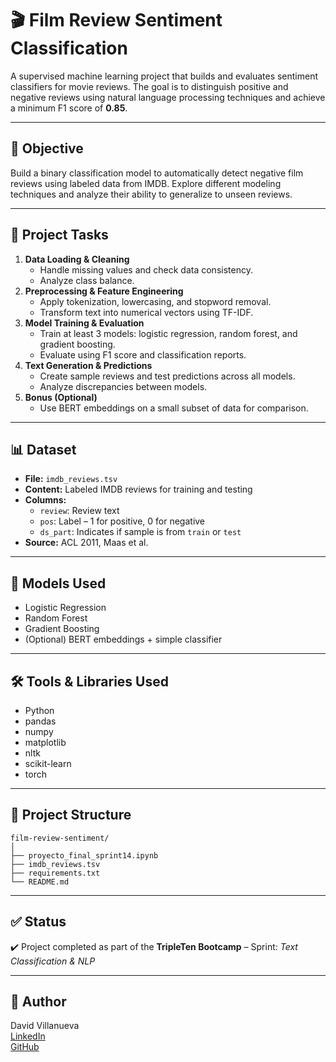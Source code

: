 # 🎬 Film Review Sentiment Classification

A supervised machine learning project that builds and evaluates sentiment classifiers for movie reviews. The goal is to distinguish positive and negative reviews using natural language processing techniques and achieve a minimum F1 score of **0.85**.

---

## 📌 Objective

Build a binary classification model to automatically detect negative film reviews using labeled data from IMDB. Explore different modeling techniques and analyze their ability to generalize to unseen reviews.

---

## 🧠 Project Tasks

1. **Data Loading & Cleaning**
   - Handle missing values and check data consistency.
   - Analyze class balance.
2. **Preprocessing & Feature Engineering**
   - Apply tokenization, lowercasing, and stopword removal.
   - Transform text into numerical vectors using TF-IDF.
3. **Model Training & Evaluation**
   - Train at least 3 models: logistic regression, random forest, and gradient boosting.
   - Evaluate using F1 score and classification reports.
4. **Text Generation & Predictions**
   - Create sample reviews and test predictions across all models.
   - Analyze discrepancies between models.
5. **Bonus (Optional)**
   - Use BERT embeddings on a small subset of data for comparison.

---

## 📊 Dataset

- **File:** `imdb_reviews.tsv`
- **Content:** Labeled IMDB reviews for training and testing
- **Columns:**
  - `review`: Review text
  - `pos`: Label – 1 for positive, 0 for negative
  - `ds_part`: Indicates if sample is from `train` or `test`
- **Source:** ACL 2011, Maas et al.

---

## 🧪 Models Used

- Logistic Regression
- Random Forest
- Gradient Boosting
- (Optional) BERT embeddings + simple classifier

---

## 🛠️ Tools & Libraries Used

- Python
- pandas
- numpy
- matplotlib
- nltk
- scikit-learn
- torch

---

## 📁 Project Structure

```
film-review-sentiment/
│
├── proyecto_final_sprint14.ipynb
├── imdb_reviews.tsv
├── requirements.txt
└── README.md
```

---

## ✅ Status

✔️ Project completed as part of the **TripleTen Bootcamp** – Sprint: *Text Classification & NLP*

---

## 📌 Author

David Villanueva  
[LinkedIn](https://www.linkedin.com/in/david-villanueva-59659727)  
[GitHub](https://github.com/lolapaul)
